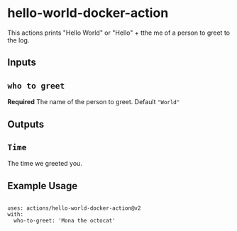 # hello-world-docker-action

This actions prints "Hello World" or "Hello" + tthe me of a person to greet to the log.

## Inputs

## `who to greet`

**Required** The name of the person to greet. Default `"World"`

## Outputs

## `Time`

The time we greeted you.

## Example Usage

```{yaml}

uses: actions/hello-world-docker-action@v2
with:
  who-to-greet: 'Mona the octocat'

```

